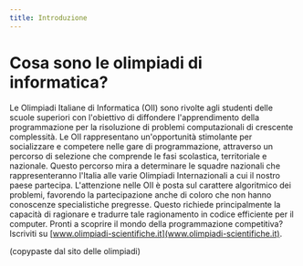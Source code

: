 ```yaml
---
title: Introduzione
---
```


# Cosa sono le olimpiadi di informatica?
Le Olimpiadi Italiane di Informatica (OII) sono rivolte agli studenti delle scuole superiori con l'obiettivo di diffondere l'apprendimento della programmazione per la risoluzione di problemi computazionali di crescente complessità. Le OII rappresentano un'opportunità stimolante per socializzare e competere nelle gare di programmazione, attraverso un percorso di selezione che comprende le fasi scolastica, territoriale e nazionale. Questo percorso mira a determinare le squadre nazionali che rappresenteranno l'Italia alle varie Olimpiadi Internazionali a cui il nostro paese partecipa. L'attenzione nelle OII è posta sul carattere algoritmico dei problemi, favorendo la partecipazione anche di coloro che non hanno conoscenze specialistiche pregresse. Questo richiede principalmente la capacità di ragionare e tradurre tale ragionamento in codice efficiente per il computer. Pronti a scoprire il mondo della programmazione competitiva? Iscriviti su [www.olimpiadi-scientifiche.it](www.olimpiadi-scientifiche.it). 

(copypaste dal sito delle olimpiadi)